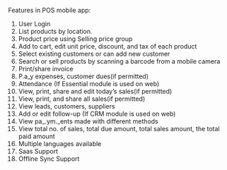 Features in POS mobile app:
1. User Login
2. List products by location.
3. Product price using Selling price group
4. Add to cart, edit unit price, discount, and tax of each product
5. Select existing customers or can add new customer
6. Search or sell products by scanning a barcode from a mobile camera
7. Print/share invoice
8. P.a_y expenses, customer dues(if permitted)
9. Attendance (If Essential module is used on web)
10. View, print, share and edit today’s sales(if permitted)
11. View, print, and share all sales(if permitted)
12. View leads, customers, suppliers
13. Add or edit follow-up (If CRM module is used on web)
14. View pa_.ym._ents made with different methods
15. View total no. of sales, total due amount, total sales amount, the total paid amount
16. Multiple languages available
17. Saas Support
18. Offline Sync Support
